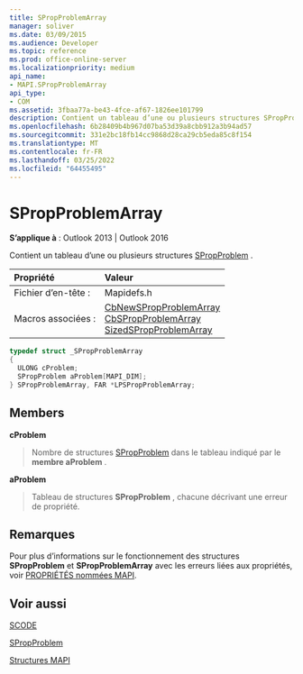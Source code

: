 ```yaml
---
title: SPropProblemArray
manager: soliver
ms.date: 03/09/2015
ms.audience: Developer
ms.topic: reference
ms.prod: office-online-server
ms.localizationpriority: medium
api_name:
- MAPI.SPropProblemArray
api_type:
- COM
ms.assetid: 3fbaa77a-be43-4fce-af67-1826ee101799
description: Contient un tableau d’une ou plusieurs structures SPropProblem pour Outlook 2013 et Outlook 2016.
ms.openlocfilehash: 6b28409b4b967d07ba53d39a8cbb912a3b94ad57
ms.sourcegitcommit: 331e2bc18fb14cc9868d28ca29cb5eda85c8f154
ms.translationtype: MT
ms.contentlocale: fr-FR
ms.lasthandoff: 03/25/2022
ms.locfileid: "64455495"
---
```

# <a name="spropproblemarray"></a>SPropProblemArray

  
  
**S’applique à** : Outlook 2013 | Outlook 2016 
  
Contient un tableau d’une ou plusieurs structures [SPropProblem](spropproblem.md) . 
  
|Propriété |Valeur |
|:-----|:-----|
|Fichier d’en-tête :  <br/> |Mapidefs.h  <br/> |
|Macros associées :  <br/> |[CbNewSPropProblemArray](cbnewspropproblemarray.md) <br/> [CbSPropProblemArray](cbspropproblemarray.md) <br/> [SizedSPropProblemArray](sizedspropproblemarray.md) <br/> |
   
```cpp
typedef struct _SPropProblemArray
{
  ULONG cProblem;
  SPropProblem aProblem[MAPI_DIM];
} SPropProblemArray, FAR *LPSPropProblemArray;

```

## <a name="members"></a>Members

 **cProblem**
  
> Nombre de structures [SPropProblem](spropproblem.md) dans le tableau indiqué par le **membre aProblem** . 
    
 **aProblem**
  
> Tableau de structures **SPropProblem** , chacune décrivant une erreur de propriété. 
    
## <a name="remarks"></a>Remarques

Pour plus d’informations sur le fonctionnement des structures **SPropProblem** et **SPropProblemArray** avec les erreurs liées aux propriétés, voir [PROPRIÉTÉS nommées MAPI](mapi-named-properties.md). 
  
## <a name="see-also"></a>Voir aussi



[SCODE](scode.md)
  
[SPropProblem](spropproblem.md)


[Structures MAPI](mapi-structures.md)

